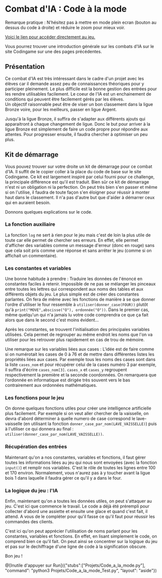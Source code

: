 # Combat d'IA : Code à la mode

Remarque pratique : N'hésitez pas à mettre en mode plein ecran (bouton au dessus du code à droite) et réduire le zoom pour mieux voir.

[Voici le lien pour accéder directement au jeu.](https://www.codingame.com/multiplayer/bot-programming/code-a-la-mode)

Vous pourrez trouver une introduction générale sur les combats d'IA sur le site Codingame sur une des pages précédentes.

## Présentation

Ce combat d'IA est très intéressant dans le cadre d'un projet avec les élèves car il demande assez peu de connaissances théoriques pour y participer pleinement. Le plus difficile est la bonne gestion des entrées pour les rendre utilisables facilement. Le coeur de l'IA est un enchainement de conditions qui peuvent être facilement gérés par les élèves.  
Un objectif raisonnable peut être de viser un bon classement dans la ligue Bronze voire, pour les meilleurs, passer en ligue Argent.

Jusqu'à la ligue Bronze, il suffira de s'adapter aux différents ajouts qui apparaitront à chaque changement de ligue. Donc le but pour arriver à la ligue Bronze est simplement de faire un code propre pour répondre aux attentes. Pour progresser ensuite, il faudra chercher à optimiser un peu plus.

## Kit de démarrage 

Vous pouvez trouver sur votre droite un kit de démarrage pour ce combat d'IA. Il suffit de le copier coller à la place du code de base sur le site Codingame. Ce kit est largement inspiré par celui fourni pour ce challenge, la principale différence est qu'il est traduit. Bien sûr ce kit de démarrage n'est ni un obligation ni la perfection. On peut très bien s'en passer et même si on l'utilise, il faudra de toute façon s'en éloigner pour réussir à monter haut dans le classement. Il n'a pas d'autre but que d'aider à démarrer ceux qui en auraient besoin.

Donnons quelques explications sur le code.

### La fonction auxiliaire

La fonction `log` ne sert à rien pour le jeu mais c'est de loin la plus utile de toute car elle permet de chercher ses erreurs. En effet, elle permet d'afficher des variables comme un message d'erreur (donc en rouge) sans que cela soit pris comme une réponse et sans arrêter le jeu (comme si on affichait un commentaire).

### Les constantes et variables

Une bonne habitude à prendre : Traduire les données de l'énoncé en constantes faciles à retenir. Impossible de ne pas se mélanger les pinceaux entre toutes les lettres qui correspondent aux noms des tables et aux différents objets du jeu. Le plus simple est de créer des constantes parlantes. On fera de même avec les fonctions de manière à se que donner l'ordre d'utiliser le four ressemble à `utiliser(donner_case(FOUR))` plutôt qu'à `print("MOVE",abscisse("O"), ordonnée("O"))`. Dans le premier cas, même quelqu'un qui n'a jamais lu votre code comprendra ce que ça fait alors que dans le second c'est moins évident...

Après les constantes, se trouvent l'initialisation des principales variables utilisées. Cela permet de regrouper au même endroit les noms que l'on va utiliser pour les retrouver plus rapidement en cas de trou de mémoire. 

Une remarque sur les variables liées aux cases : L'idée est de faire comme si on numérotait les cases de 0 à 76 et de mettre dans différentes listes les propriétés liées aux cases. Par exemple tous les noms des cases sont dans la liste `cases_nom` et pour récupérer celui de la cases numéro 3 par exemple, il suffira d'écrire `cases_nom[3]`. `cases_x` et `cases_y` regroupent respectivement la première et la seconde coordonnées. On remarquera que l'ordonnée en informatique est dirigée très souvent vers le bas contrairement aux ordonnées mathématiques.

### Les fonctions pour le jeu

On donne quelques fonctions utiles pour créer une intelligence artificielle plus facilement. Par exemple si on veut aller chercher de la vaisselle, on devra d'abord déterminer à quelle numero de case correspond le lave-vaisselle (en utilisant la fonction `donner_case_par_nom(LAVE_VAISSELLE)`) puis à l'utiliser ce qui donnera au final : `utiliser(donner_case_par_nom(LAVE_VAISSELLE))`.

### Récupération des entrées

Maintenant qu'on a nos constantes, variables et fonctions, il faut gérer toutes les informations liées au jeu qui nous sont envoyées (avec la fonction `input()`) et remplir nos variables. C'est le rôle de toutes les lignes entre 100 et 170 environ. Normalement, vous n'aurez pas à y toucher avant la ligue bois 1 dans laquelle il faudra gérer ce qu'il y a dans le four.

### La logique du jeu : l'IA

Enfin, maintenant qu'on a toutes les données utiles, on peut s'attaquer au jeu. C'est ici que commence le travail. Le code a déjà été prérempli pour collecter d'abord une assiette et ensuite une glace et quand c'est fait, il attend. A vous de le compléter pour qu'il fasse ce qu'il faut pour réussir les commandes des clients.  

C'est ici qu'on peut apprécier l'utilisation de noms parlant pour les constantes, variables et fonctions. En effet, en lisant simplement le code, on comprend bien ce qu'il fait. On peut ainsi se concentrer sur la logique du jeu et pas sur le dechiffrage d'une ligne de code à la signification obscure. 


Bon jeu !


@[Inutile d'appuyer sur Run]({"stubs":["Projets/Code_a_la_mode.py"], "command": "python3 Projets/Code_a_la_mode_Test.py", "layout": "aside"})
